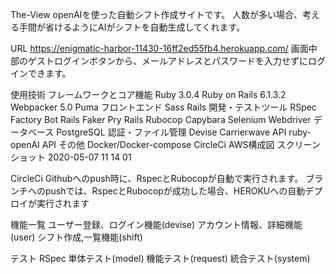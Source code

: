 The-View
openAIを使った自動シフト作成サイトです。
人数が多い場合、考える手間が省けるようにAIがシフトを自動生成してくれます。

URL
https://enigmatic-harbor-11430-16ff2ed55fb4.herokuapp.com/
画面中部のゲストログインボタンから、メールアドレスとパスワードを入力せずにログインできます。

使用技術
フレームワークとコア機能
Ruby 3.0.4
Ruby on Rails 6.1.3.2
Webpacker 5.0
Puma 
フロントエンド
Sass Rails
開発・テストツール
RSpec
Factory Bot Rails
Faker
Pry Rails
Rubocop
Capybara
Selenium Webdriver 
データベース
PostgreSQL
認証・ファイル管理
Devise
Carrierwave
API
ruby-openAI API
その他
Docker/Docker-compose
CircleCi 
AWS構成図
スクリーンショット 2020-05-07 11 14 01

CircleCi 
Githubへのpush時に、RspecとRubocopが自動で実行されます。
ブランチへのpushでは、RspecとRubocopが成功した場合、HEROKUへの自動デプロイが実行されます

機能一覧
ユーザー登録、ログイン機能(devise)
アカウント情報、詳細機能(user)
シフト作成,一覧機能(shift)

テスト
RSpec
単体テスト(model)
機能テスト(request)
統合テスト(system)
